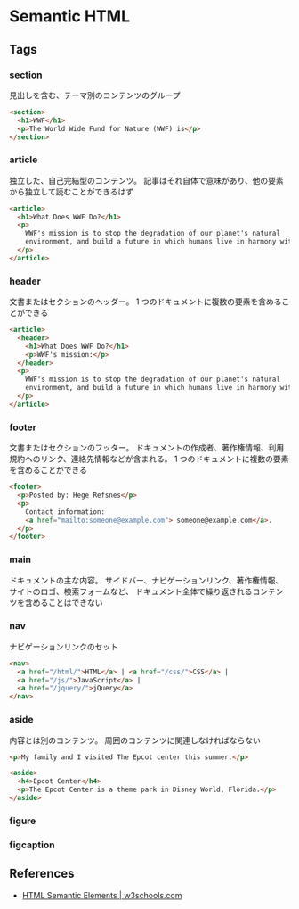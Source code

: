 # Semantic HTML

## Tags

### section

見出しを含む、テーマ別のコンテンツのグループ

```html
<section>
  <h1>WWF</h1>
  <p>The World Wide Fund for Nature (WWF) is</p>
</section>
```

### article

独立した、自己完結型のコンテンツ。
記事はそれ自体で意味があり、他の要素から独立して読むことができるはず

```html
<article>
  <h1>What Does WWF Do?</h1>
  <p>
    WWF's mission is to stop the degradation of our planet's natural
    environment, and build a future in which humans live in harmony with nature.
  </p>
</article>
```

### header

文書またはセクションのヘッダー。
1 つのドキュメントに複数の要素を含めることができる

```html
<article>
  <header>
    <h1>What Does WWF Do?</h1>
    <p>WWF's mission:</p>
  </header>
  <p>
    WWF's mission is to stop the degradation of our planet's natural
    environment, and build a future in which humans live in harmony with nature.
  </p>
</article>
```

### footer

文書またはセクションのフッター。
ドキュメントの作成者、著作権情報、利用規約へのリンク、連絡先情報などが含まれる。
1 つのドキュメントに複数の要素を含めることができる

```html
<footer>
  <p>Posted by: Hege Refsnes</p>
  <p>
    Contact information:
    <a href="mailto:someone@example.com"> someone@example.com</a>.
  </p>
</footer>
```

### main

ドキュメントの主な内容。
サイドバー、ナビゲーションリンク、著作権情報、サイトのロゴ、検索フォームなど、
ドキュメント全体で繰り返されるコンテンツを含めることはできない

### nav

ナビゲーションリンクのセット

```html
<nav>
  <a href="/html/">HTML</a> | <a href="/css/">CSS</a> |
  <a href="/js/">JavaScript</a> |
  <a href="/jquery/">jQuery</a>
</nav>
```

### aside

内容とは別のコンテンツ。
周囲のコンテンツに関連しなければならない

```html
<p>My family and I visited The Epcot center this summer.</p>

<aside>
  <h4>Epcot Center</h4>
  <p>The Epcot Center is a theme park in Disney World, Florida.</p>
</aside>
```

### figure

### figcaption

## References

- [HTML Semantic Elements | w3schools.com](https://www.w3schools.com/html/html5_semantic_elements.asp)
